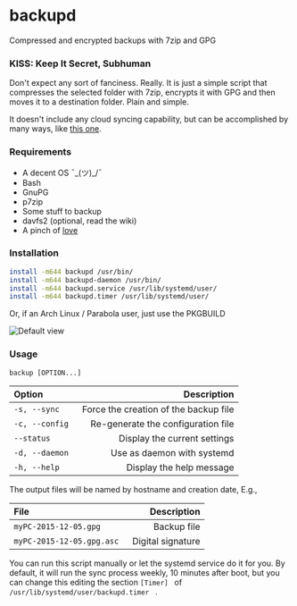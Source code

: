 # backupd
Compressed and encrypted backups with 7zip and GPG

### KISS: Keep It Secret, Subhuman
Don't expect any sort of fanciness. Really. It is just a simple script that compresses the selected folder with 7zip, encrypts it with GPG and then moves it to a destination folder. Plain and simple.

It doesn't include any cloud syncing capability, but can be accomplished by many ways, like [this one](https://github.com/gustawho/backupd/wiki/ownCloud-sync).

### Requirements
* A decent OS ¯\_(ツ)_/¯
* Bash
* GnuPG
* p7zip
* Some stuff to backup
* davfs2 (optional, read the wiki)
* A pinch of [love](http://i2.kym-cdn.com/photos/images/newsfeed/000/982/798/717.jpg)

### Installation

```bash
install -m644 backupd /usr/bin/
install -m644 backupd-daemon /usr/bin/
install -m644 backupd.service /usr/lib/systemd/user/
install -m644 backupd.timer /usr/lib/systemd/user/
```

Or, if an Arch Linux / Parabola user, just use the PKGBUILD 

![Default view](http://i.imgur.com/4bvHVjO.png)

### Usage

```backup [OPTION...] ```

| Option | Description |
|:-|-:|
| ```-s, --sync ``` | Force the creation of the backup file |
| ```-c, --config ``` | Re-generate the configuration file |
| ```--status ``` | Display the current settings |
| ```-d, --daemon ``` | Use as daemon with systemd |
| ```-h, --help ``` | Display the help message |

The output files will be named by hostname and creation date,
E.g.,

| File | Description |
|:-|-:|
| ```myPC-2015-12-05.gpg ``` | Backup file |
| ```myPC-2015-12-05.gpg.asc ``` | Digital signature |

You can run this script manually or let the systemd service do it for you.
By default, it will run the sync process weekly, 10 minutes after boot, but you can
change this editing the section ```[Timer] ``` of ```/usr/lib/systemd/user/backupd.timer ``` .
